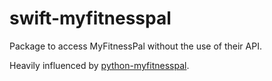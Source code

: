 # swift-myfitnesspal

Package to access MyFitnessPal without the use of their API.

Heavily influenced by [python-myfitnesspal](https://github.com/coddingtonbear/python-myfitnesspal).
